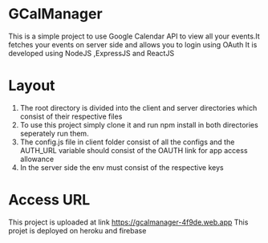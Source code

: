 # GCalManager
This is a simple project to use Google Calendar API to view all your events.It fetches your events on server side and allows you to login using OAuth
It is developed using NodeJS ,ExpressJS and ReactJS

# Layout
1. The root directory is divided into the client and server directories which consist of their respective files
2. To use this project simply clone it and run npm install in both directories seperately run them.
3. The config.js file in client folder consist of all the configs and the AUTH_URL variable should consist of the OAUTH link for app access allowance
4. In the server side the env must consist of the respective keys

# Access URL
This project is uploaded at link https://gcalmanager-4f9de.web.app
This projet is deployed on heroku and firebase

